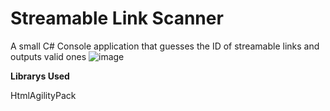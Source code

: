 # Streamable Link Scanner


A small C# Console application that guesses the ID of streamable links and outputs valid ones
![image](https://github.com/user-attachments/assets/af2dfb1d-9e9b-4e81-a5e6-80e431909c22)

**Librarys Used**

HtmlAgilityPack
